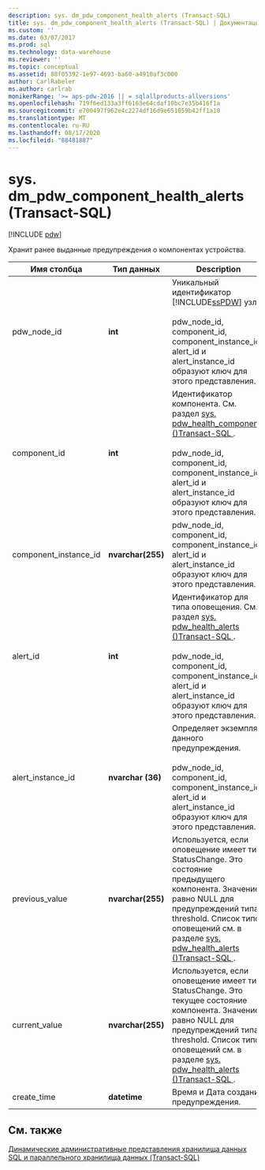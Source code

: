 ```yaml
---
description: sys. dm_pdw_component_health_alerts (Transact-SQL)
title: sys. dm_pdw_component_health_alerts (Transact-SQL) | Документация Майкрософт
ms.custom: ''
ms.date: 03/07/2017
ms.prod: sql
ms.technology: data-warehouse
ms.reviewer: ''
ms.topic: conceptual
ms.assetid: 88f05392-1e97-4693-ba60-a4910af3c000
author: CarlRabeler
ms.author: carlrab
monikerRange: '>= aps-pdw-2016 || = sqlallproducts-allversions'
ms.openlocfilehash: 719f6ed133a3ff6163e64cdaf10bc7e35b416f1a
ms.sourcegitcommit: e700497f962e4c2274df16d9e651059b42ff1a10
ms.translationtype: MT
ms.contentlocale: ru-RU
ms.lasthandoff: 08/17/2020
ms.locfileid: "88481887"
---
```

# <a name="sysdm_pdw_component_health_alerts-transact-sql"></a>sys. dm_pdw_component_health_alerts (Transact-SQL)
[!INCLUDE [pdw](../../includes/applies-to-version/pdw.md)]

  Хранит ранее выданные предупреждения о компонентах устройства.  
  
|Имя столбца|Тип данных|Description|Диапазон|  
|-----------------|---------------|-----------------|-----------|  
|pdw_node_id|**int**|Уникальный идентификатор [!INCLUDE[ssPDW](../../includes/sspdw-md.md)] узла.<br /><br /> pdw_node_id, component_id, component_instance_id, alert_id и alert_instance_id образуют ключ для этого представления.|NOT NULL|  
|component_id|**int**|Идентификатор компонента. См. раздел [sys. pdw_health_components &#40;&#41;Transact-SQL ](../../relational-databases/system-catalog-views/sys-pdw-health-components-transact-sql.md).<br /><br /> pdw_node_id, component_id, component_instance_id, alert_id и alert_instance_id образуют ключ для этого представления.|NOT NULL|  
|component_instance_id|**nvarchar(255)**|pdw_node_id, component_id, component_instance_id, alert_id и alert_instance_id образуют ключ для этого представления.|NOT NULL|  
|alert_id|**int**|Идентификатор для типа оповещения. См. раздел [sys. pdw_health_alerts &#40;&#41;Transact-SQL ](../../relational-databases/system-catalog-views/sys-pdw-health-alerts-transact-sql.md).<br /><br /> pdw_node_id, component_id, component_instance_id, alert_id и alert_instance_id образуют ключ для этого представления.|NOT NULL|  
|alert_instance_id|**nvarchar (36)**|Определяет экземпляр данного предупреждения.<br /><br /> pdw_node_id, component_id, component_instance_id, alert_id и alert_instance_id образуют ключ для этого представления.|NOT NULL|  
|previous_value|**nvarchar(255)**|Используется, если оповещение имеет тип StatusChange. Это состояние предыдущего компонента. Значение равно NULL для предупреждений типа threshold. Список типов оповещений см. в разделе [sys. pdw_health_alerts &#40;&#41;Transact-SQL ](../../relational-databases/system-catalog-views/sys-pdw-health-alerts-transact-sql.md) .|NULL|  
|current_value|**nvarchar(255)**|Используется, если оповещение имеет тип StatusChange. Это текущее состояние компонента. Значение равно NULL для предупреждений типа threshold. Список типов оповещений см. в разделе [sys. pdw_health_alerts &#40;&#41;Transact-SQL ](../../relational-databases/system-catalog-views/sys-pdw-health-alerts-transact-sql.md) .|NULL|  
|create_time|**datetime**|Время и Дата создания предупреждения.|NOT NULL|  
  
## <a name="see-also"></a>См. также  
 [Динамические административные представления хранилища данных SQL и параллельного хранилища данных &#40;Transact-SQL&#41;](../../relational-databases/system-dynamic-management-views/sql-and-parallel-data-warehouse-dynamic-management-views.md)  
  
  
